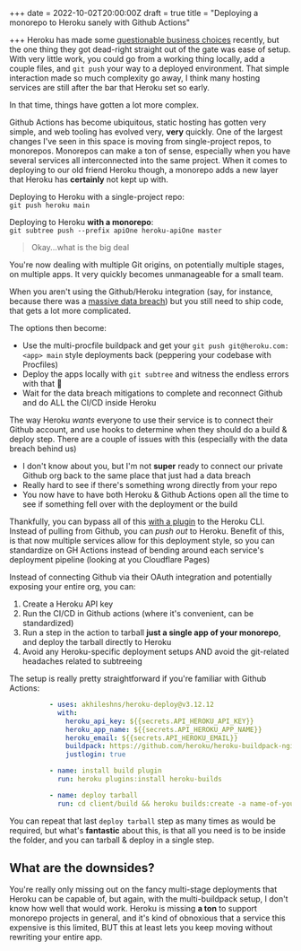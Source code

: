 +++
date = 2022-10-02T20:00:00Z
draft = true
title = "Deploying a monorepo to Heroku sanely with Github Actions"

+++
Heroku has made some [questionable business choices](https://blog.heroku.com/next-chapter) recently, but the one thing they got dead-right straight out of the gate was ease of setup. With very little work, you could go from a working thing locally, add a couple files, and `git push` your way to a deployed environment. That simple interaction made so much complexity go away, I think many hosting services are still after the bar that Heroku set so early.

In that time, things have gotten a lot more complex.

Github Actions has become ubiquitous, static hosting has gotten very simple, and web tooling has evolved very, **very** quickly. One of the largest changes I've seen in this space is moving from single-project repos, to monorepos. Monorepos can make a ton of sense, especially when you have several services all interconnected into the same project. When it comes to deploying to our old friend Heroku though, a monorepo adds a new layer that Heroku has **certainly** not kept up with.

Deploying to Heroku with a single-project repo:  
`git push heroku main`

Deploying to Heroku **with a monorepo**:  
`git subtree push --prefix apiOne heroku-apiOne master`

> Okay...what is the big deal

You're now dealing with multiple Git origins, on potentially multiple stages, on multiple apps. It very quickly becomes unmanageable for a small team.

When you aren't using the Github/Heroku integration (say, for instance, because there was a [massive data breach]()) but you still need to ship code, that gets a lot more complicated.

The options then become:

* Use the multi-procfile buildpack and get your `git push git@heroku.com:<app> main` style deployments back (peppering your codebase with Procfiles)
* Deploy the apps locally with `git subtree` and witness the endless errors with that 🤮
* Wait for the data breach mitigations to complete and reconnect Github and do ALL the CI/CD inside Heroku

The way Heroku _wants_ everyone to use their service is to connect their Github account, and use hooks to determine when they should do a build & deploy step. There are a couple of issues with this (especially with the data breach behind us)

* I don't know about you, but I'm not **super** ready to connect our private Github org back to the same place that just had a data breach
* Really hard to see if there's something wrong directly from your repo
* You now have to have both Heroku & Github Actions open all the time to see if something fell over with the deployment or the build

Thankfully, you can bypass all of this [with a plugin]() to the Heroku CLI. Instead of pulling from Github, you can _push out_ to Heroku. Benefit of this, is that now multiple services allow for this deployment style, so you can standardize on GH Actions instead of bending around each service's deployment pipeline (looking at you Cloudflare Pages)

Instead of connecting Github via their OAuth integration and potentially exposing your entire org, you can:

1. Create a Heroku API key
2. Run the CI/CD in Github actions (where it's convenient, can be standardized)
3. Run a step in the action to tarball **just a single app of your monorepo**, and deploy the tarball directly to Heroku
4. Avoid any Heroku-specific deployment setups AND avoid the git-related headaches related to subtreeing

The setup is really pretty straightforward if you're familiar with Github Actions:
            
```yaml
          - uses: akhileshns/heroku-deploy@v3.12.12
            with:
              heroku_api_key: ${{secrets.API_HEROKU_API_KEY}}
              heroku_app_name: ${{secrets.API_HEROKU_APP_NAME}}
              heroku_email: ${{secrets.API_HEROKU_EMAIL}}
              buildpack: https://github.com/heroku/heroku-buildpack-nginx.git
              justlogin: true

          - name: install build plugin
            run: heroku plugins:install heroku-builds

          - name: deploy tarball
            run: cd client/build && heroku builds:create -a name-of-your-app
```

You can repeat that last `deploy tarball` step as many times as would be required, but what's **fantastic** about this, is that all you need is to be inside the folder, and you can tarball & deploy in a single step.

## What are the downsides?

You're really only missing out on the fancy multi-stage deployments that Heroku can be capable of,  but again, with the multi-buildpack setup, I don't know how well that would work. Heroku is missing **a ton** to support monorepo projects in general, and it's kind of obnoxious that a service this expensive is this limited, BUT this at least lets you keep moving without rewriting your entire app.